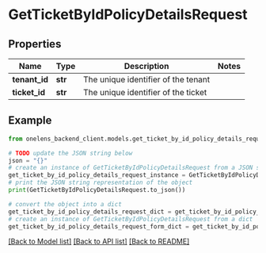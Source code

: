 # GetTicketByIdPolicyDetailsRequest


## Properties

Name | Type | Description | Notes
------------ | ------------- | ------------- | -------------
**tenant_id** | **str** | The unique identifier of the tenant | 
**ticket_id** | **str** | The unique identifier of the ticket | 

## Example

```python
from onelens_backend_client.models.get_ticket_by_id_policy_details_request import GetTicketByIdPolicyDetailsRequest

# TODO update the JSON string below
json = "{}"
# create an instance of GetTicketByIdPolicyDetailsRequest from a JSON string
get_ticket_by_id_policy_details_request_instance = GetTicketByIdPolicyDetailsRequest.from_json(json)
# print the JSON string representation of the object
print(GetTicketByIdPolicyDetailsRequest.to_json())

# convert the object into a dict
get_ticket_by_id_policy_details_request_dict = get_ticket_by_id_policy_details_request_instance.to_dict()
# create an instance of GetTicketByIdPolicyDetailsRequest from a dict
get_ticket_by_id_policy_details_request_form_dict = get_ticket_by_id_policy_details_request.from_dict(get_ticket_by_id_policy_details_request_dict)
```
[[Back to Model list]](../README.md#documentation-for-models) [[Back to API list]](../README.md#documentation-for-api-endpoints) [[Back to README]](../README.md)


